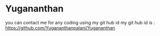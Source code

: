 # Yugananthan
 you can contact me for any coding using my git hub id 
 my git hub id is : https://github.com/Yugananthanpalani/Yugananthan
